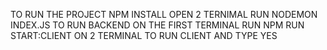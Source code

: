 TO RUN THE PROJECT 
NPM INSTALL
OPEN 2 TERNIMAL
RUN NODEMON INDEX.JS TO RUN BACKEND ON THE FIRST TERMINAL
RUN NPM RUN START:CLIENT ON 2 TERMINAL TO RUN CLIENT AND TYPE YES
